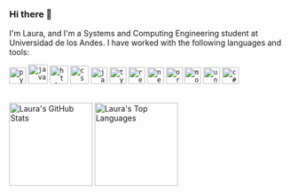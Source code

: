 ### Hi there 👋

I'm Laura, and I'm a Systems and Computing Engineering student at Universidad de los Andes. I have worked with the following languages and tools: 

<p>
  <code><img height="30" alt="python" src="https://github.com/Laurarestrepo03/Laurarestrepo03/assets/69609680/333b4ca7-68c6-40ad-832b-ef383deef0f8"></code>
  <code><img height="35" alt="java" src="https://github.com/Laurarestrepo03/Laurarestrepo03/assets/69609680/d876da9b-854a-4696-b649-f560a58f2892"></code>
  <code><img height="33" alt="html" src="https://upload.wikimedia.org/wikipedia/commons/thumb/6/61/HTML5_logo_and_wordmark.svg/800px-HTML5_logo_and_wordmark.svg.png"></code>
  <code><img height="33" alt="css" src="https://upload.wikimedia.org/wikipedia/commons/thumb/d/d5/CSS3_logo_and_wordmark.svg/340px-CSS3_logo_and_wordmark.svg.png"></code>
  <code><img height="30" alt="javascript" src="https://upload.wikimedia.org/wikipedia/commons/thumb/6/6a/JavaScript-logo.png/768px-JavaScript-logo.png"></code>
  <code><img height="30" alt="typescript" src="https://static-00.iconduck.com/assets.00/typescript-icon-icon-1024x1024-vh3pfez8.png"></code>
  <code><img height="30" alt="react" src="https://cdn.worldvectorlogo.com/logos/react-1.svg"></code>
  <code><img height="30" alt="nest" src="https://cdn.icon-icons.com/icons2/2699/PNG/512/nestjs_logo_icon_168087.png"></code>
  <code><img height="30" alt="oracle" src="https://github.com/Laurarestrepo03/Laurarestrepo03/assets/69609680/7e45edaa-ae51-410e-a9b5-fe11c98af9d2"></code>
  <code><img height="30" alt="mongo-db" src="https://cdn.icon-icons.com/icons2/2415/PNG/512/mongodb_original_wordmark_logo_icon_146425.png"></code>
  <code><img height="30" alt="unity" src="https://i.redd.it/tu3gt6ysfxq71.png"></code>
  <code><img height="30" alt="c#" src="https://upload.wikimedia.org/wikipedia/commons/thumb/b/bd/Logo_C_sharp.svg/1820px-Logo_C_sharp.svg.png"></code>
  <!-- <code><img height="30" alt="swift" src="https://i.pinimg.com/originals/8f/50/63/8f50630ae0e1775196e4c270c573ce67.png"></code> -->
</p>

<br>

<div>
  <img alt="Laura's GitHub Stats" height="150" src="https://github-readme-stats.vercel.app/api?username=Laurarestrepo03&show_icons=true&theme=transparent">
  <img alt="Laura's Top Languages" height="150" src="https://github-readme-stats.vercel.app/api/top-langs/?username=Laurarestrepo03&layout=compact&theme=transparent">
</div>

<!-- [![Laura's GitHub stats](https://github-readme-stats.vercel.app/api?username=Laurarestrepo03)](https://github.com/anuraghazra/github-readme-stats) -->


<!-- Here are some ideas to get you started:

- 🔭 I’m currently working on ...
- 🌱 I’m currently learning ...
- 👯 I’m looking to collaborate on ...
- 🤔 I’m looking for help with ...
- 💬 Ask me about ...
- 📫 How to reach me: ...
- 😄 Pronouns: ...
- ⚡ Fun fact: ...
-->
